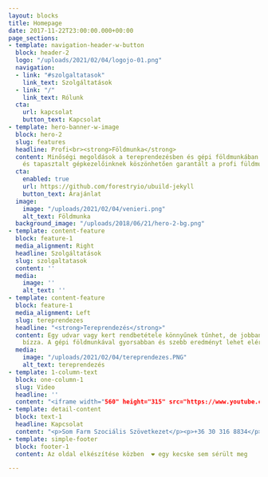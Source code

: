 ```yaml
---
layout: blocks
title: Homepage
date: 2017-11-22T23:00:00.000+00:00
page_sections:
- template: navigation-header-w-button
  block: header-2
  logo: "/uploads/2021/02/04/logojo-01.png"
  navigation:
  - link: "#szolgaltatasok"
    link_text: Szolgáltatások
  - link: "/"
    link_text: Rólunk
  cta:
    url: kapcsolat
    button_text: Kapcsolat
- template: hero-banner-w-image
  block: hero-2
  slug: features
  headline: Profi<br><strong>Földmunka</strong>
  content: Minőségi megoldások a tereprendezésben és gépi földmunkában. Korszerű gépparkunknak
    és tapasztalt gépkezelőinknek köszönhetően garantált a profi füldmunka.
  cta:
    enabled: true
    url: https://github.com/forestryio/ubuild-jekyll
    button_text: Árajánlat
  image:
    image: "/uploads/2021/02/04/venieri.png"
    alt_text: Földmunka
  background_image: "/uploads/2018/06/21/hero-2-bg.png"
- template: content-feature
  block: feature-1
  media_alignment: Right
  headline: Szolgáltatások
  slug: szolgaltatasok
  content: ''
  media:
    image: ''
    alt_text: ''
- template: content-feature
  block: feature-1
  media_alignment: Left
  slug: tereprendezes
  headline: "<strong>Tereprendezés</strong>"
  content: Egy udvar vagy kert rendbetétele könnyűnek tűnhet, de jobban jár ha profikra
    bízza. A gépi földmunkával gyorsabban és szebb eredményt lehet elérni.
  media:
    image: "/uploads/2021/02/04/tereprendezes.PNG"
    alt_text: tereprendezés
- template: 1-column-text
  block: one-column-1
  slug: Video
  headline: ''
  content: "<iframe width="560" height="315" src="https://www.youtube.com/embed/KZWCjDuroeQ" frameborder="0" allow="accelerometer; autoplay; clipboard-write; encrypted-media; gyroscope; picture-in-picture" allowfullscreen></iframe>"
- template: detail-content
  block: text-1
  headline: Kapcsolat
  content: "<p>Som Farm Szociális Szövetkezet</p><p>+36 30 316 8834</p><p>info@profifoldmunka.eu</p>"
- template: simple-footer
  block: footer-1
  content: Az oldal elkészítése közben  ❤︎ egy kecske sem sérült meg

---
```

